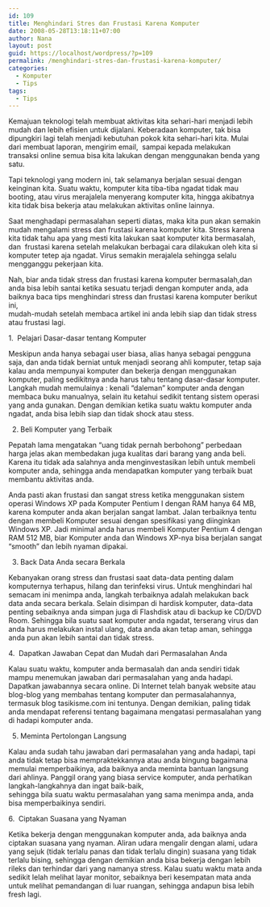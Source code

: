 ```yaml
---
id: 109
title: Menghindari Stres dan Frustasi Karena Komputer
date: 2008-05-28T13:18:11+07:00
author: Nana
layout: post
guid: https://localhost/wordpress/?p=109
permalink: /menghindari-stres-dan-frustasi-karena-komputer/
categories:
  - Komputer
  - Tips
tags:
  - Tips
---
```

Kemajuan teknologi telah membuat aktivitas kita sehari-hari menjadi lebih mudah dan lebih efisien untuk dijalani. Keberadaan komputer, tak bisa dipungkiri lagi telah menjadi kebutuhan pokok kita sehari-hari kita. Mulai dari membuat laporan, mengirim email,  sampai kepada melakukan transaksi online semua bisa kita lakukan dengan menggunakan benda yang satu.

Tapi teknologi yang modern ini, tak selamanya berjalan sesuai dengan keinginan kita. Suatu waktu, komputer kita tiba-tiba ngadat tidak mau booting, atau virus merajalela menyerang komputer kita, hingga akibatnya kita tidak bisa bekerja atau melakukan aktivitas online lainnya.

Saat menghadapi permasalahan seperti diatas, maka kita pun akan semakin mudah mengalami stress dan frustasi karena komputer kita. Stress karena kita tidak tahu apa yang mesti kita lakukan saat komputer kita bermasalah,  
dan  frustasi karena setelah melakukan berbagai cara dilakukan oleh kita si komputer tetep aja ngadat. Virus semakin merajalela sehingga selalu mengganggu pekerjaan kita.

Nah, biar anda tidak stress dan frustasi karena komputer bermasalah,dan anda bisa lebih santai ketika sesuatu terjadi dengan komputer anda, ada baiknya baca tips menghindari stress dan frustasi karena komputer berikut ini,  
mudah-mudah setelah membaca artikel ini anda lebih siap dan tidak stress atau frustasi lagi.

1.  Pelajari Dasar-dasar tentang Komputer

Meskipun anda hanya sebagai user biasa, alias hanya sebagai pengguna saja, dan anda tidak berniat untuk menjadi seorang ahli komputer, tetap saja kalau anda mempunyai komputer dan bekerja dengan menggunakan komputer, paling sedikitnya anda harus tahu tentang dasar-dasar komputer. Langkah mudah memulainya : kenali “daleman” komputer anda dengan membaca buku manualnya, selain itu ketahui sedikit tentang sistem operasi yang anda gunakan. Dengan demikian ketika suatu waktu komputer anda ngadat, anda bisa lebih siap dan tidak shock atau stess.

2. Beli Komputer yang Terbaik

Pepatah lama mengatakan “uang tidak pernah berbohong” perbedaan harga jelas akan membedakan juga kualitas dari barang yang anda beli. Karena itu tidak ada salahnya anda menginvestasikan lebih untuk membeli komputer anda, sehingga anda mendapatkan komputer yang terbaik buat membantu aktivitas anda.

Anda pasti akan frustasi dan sangat stress ketika menggunakan sistem operasi Windows XP pada Komputer Pentium I dengan RAM hanya 64 MB, karena komputer anda akan berjalan sangat lambat. Jalan terbaiknya tentu dengan membeli Komputer sesuai dengan spesifikasi yang diinginkan Windows XP. Jadi minimal anda harus membeli Komputer Pentium 4 dengan RAM 512 MB, biar Komputer anda dan Windows XP-nya bisa berjalan sangat “smooth” dan lebih nyaman dipakai.

3. Back Data Anda secara Berkala

Kebanyakan orang stress dan frustasi saat data-data penting dalam komputernya terhapus, hilang dan terinfeksi virus. Untuk menghindari hal semacam ini menimpa anda, langkah terbaiknya adalah melakukan back data anda secara berkala. Selain disimpan di hardisk komputer, data-data penting sebaiknya anda simpan juga di Flashdisk atau di backup ke CD/DVD Room. Sehingga bila suatu saat komputer anda ngadat, terserang virus dan anda harus melakukan instal ulang, data anda akan tetap aman, sehingga anda pun akan lebih santai dan tidak stress.

4.  Dapatkan Jawaban Cepat dan Mudah dari Permasalahan Anda

Kalau suatu waktu, komputer anda bermasalah dan anda sendiri tidak mampu menemukan jawaban dari permasalahan yang anda hadapi. Dapatkan jawabannya secara online. Di Internet telah banyak website atau blog-blog yang membahas tentang komputer dan permasalahannya, termasuk blog tasikisme.com ini tentunya. Dengan demikian, paling tidak anda mendapat referensi tentang bagaimana mengatasi permasalahan yang di hadapi komputer anda.

5. Meminta Pertolongan Langsung

Kalau anda sudah tahu jawaban dari permasalahan yang anda hadapi, tapi anda tidak tetap bisa mempraktekkannya atau anda bingung bagaimana  memulai memperbaikinya, ada baiknya anda meminta bantuan langsung dari ahlinya. Panggil orang yang biasa service komputer, anda perhatikan langkah-langkahnya dan ingat baik-baik,  
sehingga bila suatu waktu permasalahan yang sama menimpa anda, anda bisa memperbaikinya sendiri.

6.  Ciptakan Suasana yang Nyaman

Ketika bekerja dengan menggunakan komputer anda, ada baiknya anda ciptakan suasana yang nyaman. Aliran udara mengalir dengan alami, udara yang sejuk (tidak terlalu panas dan tidak terlalu dingin) suasana yang tidak terlalu bising, sehingga dengan demikian anda bisa bekerja dengan lebih rileks dan terhindar dari yang namanya stress. Kalau suatu waktu mata anda sedikit lelah melihat layar monitor, sebaiknya beri kesempatan mata anda untuk melihat pemandangan di luar ruangan, sehingga andapun bisa lebih fresh lagi.
